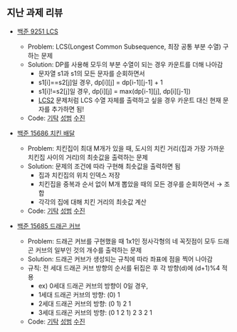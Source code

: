 ## 지난 과제 리뷰

- [백준 9251 LCS](https://www.acmicpc.net/problem/9251)
  - Problem: LCS(Longest Common Subsequence, 최장 공통 부분 수열) 구하는 문제 
  - Solution: DP를 사용해 모두의 부분 수열이 되는 경우 카운트를 더해 나아감   
    - 문자열 s1과 s1의 모든 문자를 순회하면서
    - s1[i]==s2[j]일 경우, dp[i][j] = dp[i-1][j-1] + 1
    - s1[i]!=s2[j]일 경우, dp[i][j] = max(dp[i-1][j], dp[i][j-1])      
    - [LCS2](https://www.acmicpc.net/problem/9252) 문제처럼 LCS 수열 자체를 출력하고 싶을 경우 
      카운트 대신 현재 문자를 추가하면 됨!   
  - Code: [기탁]() [성범]() [수진](https://github.com/ZenithOfApex/suzan/commit/4faf1b0a86bc6a3ee9b94c1f2ccc25d9a5b09a6b)

- [백준 15686 치킨 배달](https://www.acmicpc.net/problem/15686)
  - Problem: 치킨집이 최대 M개가 있을 때, 도시의 치킨 거리(집과 가장 가까운 치킨집 사이의 거리)의 최솟값을 출력하는 문제
  - Solution: 문제의 조건에 따라 구현해 최솟값을 출력하면 됨
    - 집과 치킨집의 위치 인덱스 저장
    - 치킨집을 중복과 순서 없이 M개 뽑았을 때의 모든 경우를 순회하면서 → 조합
    - 각각의 집에 대해 치킨 거리의 최솟값 계산             
  - Code: [기탁]() [성범]() [수진](https://github.com/ZenithOfApex/suzan/blob/master/BOJ/%5B%EA%B5%AC%ED%98%84%5D15686.py)

- [백준 15685 드래곤 커브](https://www.acmicpc.net/problem/15685)
  - Problem: 드래곤 커브를 구현했을 때 1x1인 정사각형의 네 꼭짓점이 모두 드래곤 커브의 일부인 것의 개수를 출력하는 문제  
  - Solution: 드래곤 커브가 생성되는 규칙에 따라 좌표에 점을 찍어 나아감
  - 규칙: 전 세대 드래곤 커브 방향의 순서를 뒤집은 후 각 방향(d)에 (d+1)%4 적용       
    - ex) 0세대 드래곤 커브의 방향이 0일 경우,
    - 1세대 드래곤 커브의 방향: (0) 1
    - 2세대 드래곤 커브의 방향: (0 1) 2 1
    - 3세대 드래곤 커브의 방향: (0 1 2 1) 2 3 2 1        
  - Code: [기탁]() [성범]() [수진](https://github.com/ZenithOfApex/suzan/blob/master/BOJ/%5B%EA%B5%AC%ED%98%84%5D15685.py)
